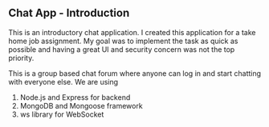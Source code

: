 ## Chat App - Introduction

This is an introductory chat application. I created this application for a take home job assignment. My goal was to implement the task as quick as possible and having a great UI and security concern was not the top priority.

This is a group based chat forum where anyone can log in and start chatting with everyone else. We are using 
1. Node.js and Express for backend
2. MongoDB and Mongoose framework
3. ws library for WebSocket

